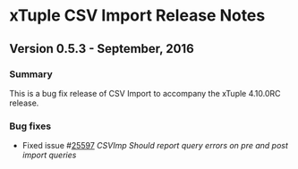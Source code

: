 # xTuple CSV Import Release Notes
## Version 0.5.3 - September, 2016

### Summary

This is a bug fix release of CSV Import to accompany the
xTuple 4.10.0RC release.

### Bug fixes

- Fixed issue #[25597](http://www.xtuple.org/xtincident/view/bugs/25597)
  _CSVImp Should report query errors on pre and post import queries_

